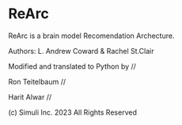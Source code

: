 # ReArc

ReArc is a brain model Recomendation Archecture.

Authors: L. Andrew Coward & Rachel St.Clair

Modified and translated to Python by 
//

Ron Teitelbaum
//

Harit Alwar
//

(c) Simuli Inc. 2023 All Rights Reserved

